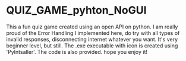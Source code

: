 # QUIZ_GAME_pyhton_NoGUI
This a fun quiz game created using an open API on python. I am really proud of the Error Handling I implemented here, do try with all types of invalid responses, disconnecting internet whatever you want. It's very beginner level, but still. The .exe executable with icon is created using 'PyIntsaller'. The code is also provided. hope you enjoy it!
